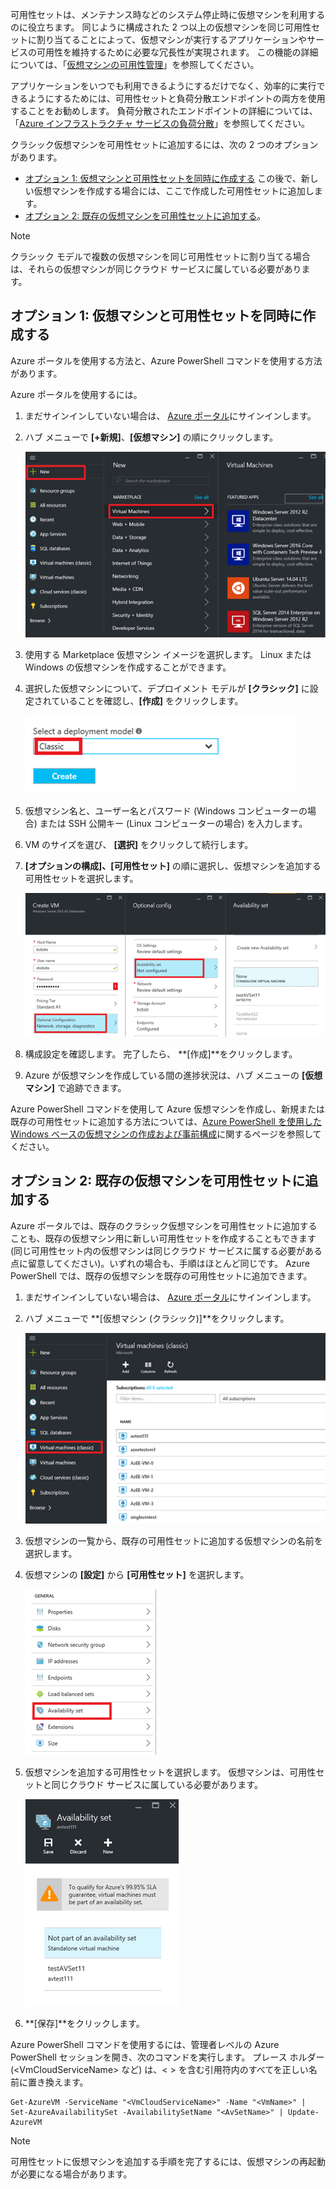 


可用性セットは、メンテナンス時などのシステム停止時に仮想マシンを利用するのに役立ちます。 同じように構成された 2 つ以上の仮想マシンを同じ可用性セットに割り当てることによって、仮想マシンが実行するアプリケーションやサービスの可用性を維持するために必要な冗長性が実現されます。 この機能の詳細については、「[仮想マシンの可用性管理][仮想マシンの可用性管理]」を参照してください。

アプリケーションをいつでも利用できるようにするだけでなく、効率的に実行できるようにするためには、可用性セットと負荷分散エンドポイントの両方を使用することをお勧めします。 負荷分散されたエンドポイントの詳細については、「[Azure インフラストラクチャ サービスの負荷分散][Azure インフラストラクチャ サービスの負荷分散]」を参照してください。

クラシック仮想マシンを可用性セットに追加するには、次の 2 つのオプションがあります。

* [オプション 1: 仮想マシンと可用性セットを同時に作成する][オプション 1: 仮想マシンと可用性セットを同時に作成する] この後で、新しい仮想マシンを作成する場合には、ここで作成した可用性セットに追加します。
* [オプション 2: 既存の仮想マシンを可用性セットに追加する][オプション 2: 既存の仮想マシンを可用性セットに追加する]。

> [!NOTE]
> クラシック モデルで複数の仮想マシンを同じ可用性セットに割り当てる場合は、それらの仮想マシンが同じクラウド サービスに属している必要があります。
> 
> 

## <a id="createset"> </a>オプション 1: 仮想マシンと可用性セットを同時に作成する
Azure ポータルを使用する方法と、Azure PowerShell コマンドを使用する方法があります。

Azure ポータルを使用するには。

1. まだサインインしていない場合は、 [Azure ポータル](https://portal.azure.com)にサインインします。
2. ハブ メニューで **[+新規]**、**[仮想マシン]** の順にクリックします。
   
    ![イメージ テキスト](./media/virtual-machines-common-classic-configure-availability/ChooseVMImage.png)
3. 使用する Marketplace 仮想マシン イメージを選択します。 Linux または Windows の仮想マシンを作成することができます。
4. 選択した仮想マシンについて、デプロイメント モデルが **[クラシック]** に設定されていることを確認し、**[作成]** をクリックします。
   
    ![イメージ テキスト](./media/virtual-machines-common-classic-configure-availability/ChooseClassicModel.png)
5. 仮想マシン名と、ユーザー名とパスワード (Windows コンピューターの場合) または SSH 公開キー (Linux コンピューターの場合) を入力します。 
6. VM のサイズを選び、 **[選択]** をクリックして続行します。
7. **[オプションの構成]、[可用性セット]** の順に選択し、仮想マシンを追加する可用性セットを選択します。
   
    ![イメージ テキスト](./media/virtual-machines-common-classic-configure-availability/ChooseAvailabilitySet.png) 
8. 構成設定を確認します。 完了したら、 **[作成]**をクリックします。
9. Azure が仮想マシンを作成している間の進捗状況は、ハブ メニューの **[仮想マシン]** で追跡できます。

Azure PowerShell コマンドを使用して Azure 仮想マシンを作成し、新規または既存の可用性セットに追加する方法については、[Azure PowerShell を使用した Windows ベースの仮想マシンの作成および事前構成](../articles/virtual-machines/virtual-machines-windows-classic-create-powershell.md?toc=%2fazure%2fvirtual-machines%2fwindows%2fclassic%2ftoc.json)に関するページを参照してください。

## <a id="addmachine"> </a>オプション 2: 既存の仮想マシンを可用性セットに追加する
Azure ポータルでは、既存のクラシック仮想マシンを可用性セットに追加することも、既存の仮想マシン用に新しい可用性セットを作成することもできます  (同じ可用性セット内の仮想マシンは同じクラウド サービスに属する必要がある点に留意してください)。いずれの場合も、手順はほとんど同じです。 Azure PowerShell では、既存の仮想マシンを既存の可用性セットに追加できます。

1. まだサインインしていない場合は、 [Azure ポータル](https://portal.azure.com)にサインインします。
2. ハブ メニューで **[仮想マシン (クラシック)]**をクリックします。
   
    ![イメージ テキスト](./media/virtual-machines-common-classic-configure-availability/ChooseClassicVM.png)
3. 仮想マシンの一覧から、既存の可用性セットに追加する仮想マシンの名前を選択します。
4. 仮想マシンの **[設定]** から **[可用性セット]** を選択します。
   
    ![イメージ テキスト](./media/virtual-machines-common-classic-configure-availability/AvailabilitySetSettings.png)
5. 仮想マシンを追加する可用性セットを選択します。 仮想マシンは、可用性セットと同じクラウド サービスに属している必要があります。
   
    ![イメージ テキスト](./media/virtual-machines-common-classic-configure-availability/AvailabilitySetPicker.png)
6. **[保存]**をクリックします。

Azure PowerShell コマンドを使用するには、管理者レベルの Azure PowerShell セッションを開き、次のコマンドを実行します。 プレース ホルダー (&lt;VmCloudServiceName&gt; など) は、< > を含む引用符内のすべてを正しい名前に置き換えます。

    Get-AzureVM -ServiceName "<VmCloudServiceName>" -Name "<VmName>" | Set-AzureAvailabilitySet -AvailabilitySetName "<AvSetName>" | Update-AzureVM

> [!NOTE]
> 可用性セットに仮想マシンを追加する手順を完了するには、仮想マシンの再起動が必要になる場合があります。
> 
> 

<!-- LINKS -->
[オプション 1: 仮想マシンと可用性セットを同時に作成する]: #createset
[オプション 2: 既存の仮想マシンを可用性セットに追加する]: #addmachine

[Azure インフラストラクチャ サービスの負荷分散]: ../articles/virtual-machines/virtual-machines-linux-load-balance.md
[仮想マシンの可用性管理]: ../articles/virtual-machines/virtual-machines-linux-manage-availability.md

[Windows を実行する仮想マシンの作成]: ../articles/virtual-machines/virtual-machines-windows-hero-tutorial.md
[仮想ネットワークの概要]: ../articles/virtual-network/virtual-networks-overview.md



<!--HONumber=Nov16_HO3-->


